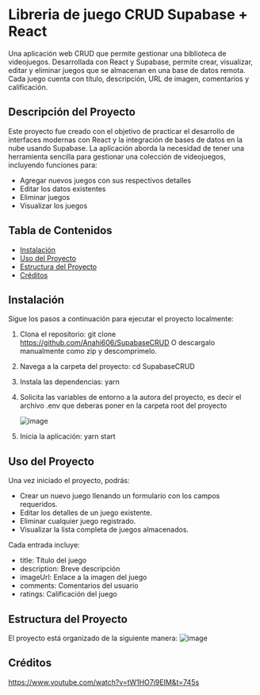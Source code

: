 # Libreria de juego CRUD Supabase + React

Una aplicación web CRUD que permite gestionar una biblioteca de videojuegos. Desarrollada con React y Supabase, permite crear, visualizar, editar y eliminar juegos que se almacenan en una base de datos remota. Cada juego cuenta con título, descripción, URL de imagen, comentarios y calificación.

## Descripción del Proyecto

Este proyecto fue creado con el objetivo de practicar el desarrollo de interfaces modernas con React y la integración de bases de datos en la nube usando Supabase. La aplicación aborda la necesidad de tener una herramienta sencilla para gestionar una colección de videojuegos, incluyendo funciones para:

- Agregar nuevos juegos con sus respectivos detalles
- Editar los datos existentes
- Eliminar juegos
- Visualizar los juegos
  

## Tabla de Contenidos

- [Instalación](#instalación)
- [Uso del Proyecto](#uso-del-proyecto)
- [Estructura del Proyecto](#estructura-del-proyecto)
- [Créditos](#créditos)

## Instalación

Sigue los pasos a continuación para ejecutar el proyecto localmente:

1. Clona el repositorio:
   git clone https://github.com/Anahi606/SupabaseCRUD
   O descargalo manualmente como zip y descomprimelo.
2. Navega a la carpeta del proyecto:
   cd SupabaseCRUD
4. Instala las dependencias:
   yarn
5. Solicita las variables de entorno a la autora del proyecto, es decir el archivo .env que deberas poner en la carpeta root del proyecto
   
   ![image](https://github.com/user-attachments/assets/4cbd5079-1189-4d44-b73d-1a478b9a0c23)
7. Inicia la aplicación:
   yarn start
   

## Uso del Proyecto
Una vez iniciado el proyecto, podrás:

- Crear un nuevo juego llenando un formulario con los campos requeridos.
- Editar los detalles de un juego existente.
- Eliminar cualquier juego registrado.
- Visualizar la lista completa de juegos almacenados.

Cada entrada incluye:
- title: Título del juego
- description: Breve descripción
- imageUrl: Enlace a la imagen del juego
- comments: Comentarios del usuario
- ratings: Calificación del juego

## Estructura del Proyecto
El proyecto está organizado de la siguiente manera:
![image](https://github.com/user-attachments/assets/e0bffaf8-c559-4ab3-92c2-91cd7d9ce9d8)

## Créditos
https://www.youtube.com/watch?v=tW1HO7i9EIM&t=745s


